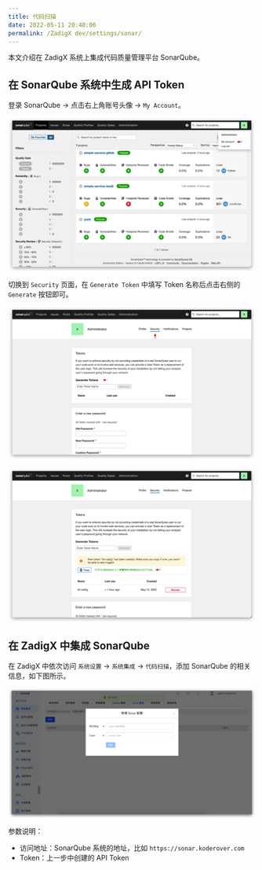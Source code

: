 ```yaml
---
title: 代码扫描
date: 2022-05-11 20:40:00
permalink: /ZadigX dev/settings/sonar/
---
```


本文介绍在 ZadigX 系统上集成代码质量管理平台 SonarQube。

## 在 SonarQube 系统中生成 API Token

登录 SonarQube -> 点击右上角账号头像 -> `My Account`。

![sonar](./_images/sonar_1.png)

切换到 `Security` 页面，在 `Generate Token` 中填写 Token 名称后点击右侧的 `Generate` 按钮即可。

![sonar](./_images/sonar_2.png)

![sonar](./_images/sonar_3.png)

## 在 ZadigX 中集成 SonarQube

在 ZadigX 中依次访问 `系统设置` ->  `系统集成` -> `代码扫描`，添加 SonarQube 的相关信息，如下图所示。

![sonar](./_images/sonar_4.png)

参数说明：

- 访问地址：SonarQube 系统的地址，比如 `https://sonar.koderover.com`
- Token：上一步中创建的 API Token

